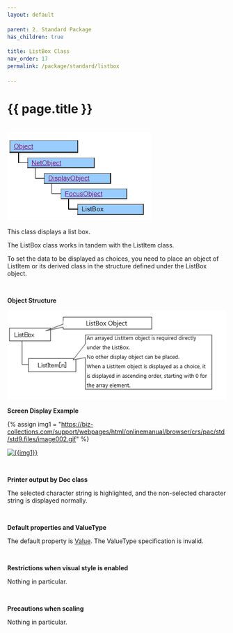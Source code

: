 ```yaml
---
layout: default

parent: 2. Standard Package
has_children: true

title: ListBox Class
nav_order: 17
permalink: /package/standard/listbox

---
```



# {{ page.title }}

<br>

<a href="/img/Package/Standard-ListBox.PNG" target="_blank">
<img src="/img/Package/Standard-ListBox.PNG" alt="login image"></a>

<br>

This class displays a list box.

The ListBox class works in tandem with the ListItem class.

To set the data to be displayed as choices, you need to place an object of ListItem or its derived class in the structure defined under the ListBox object.

<br>

**Object Structure**

<a href="/img/Package/Standard-ListBox-Object.PNG" target="_blank">
<img src="/img/Package/Standard-ListBox-Object.PNG" alt="login image"></a>

<br>

**Screen Display Example**

{% assign img1 = "https://biz-collections.com/support/webpages/html/onlinemanual/browser/crs/pac/std/std9.files/image002.gif" %}

<a href="{{ img1 }}" target="_blank"> <img src="{{ img1 }}" alt="{{img1}}"></a>

<br>

**Printer output by Doc class**

The selected character string is highlighted, and the non-selected character string is displayed normally.

 <br>


**Default properties and ValueType**
 

The default property is <a href="/package/standard/form/properties/value">Value</a>. The ValueType specification is invalid.


 <br>
 
**Restrictions when visual style is enabled**

Nothing in particular.

<br>

**Precautions when scaling** 

Nothing in particular.